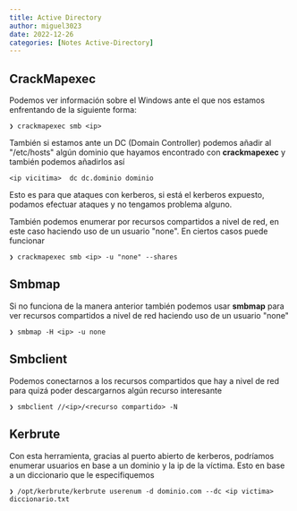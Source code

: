 ```yaml
---
title: Active Directory
author: miguel3023
date: 2022-12-26
categories: [Notes Active-Directory]
---
```

## CrackMapexec

Podemos ver información sobre el Windows ante el que nos estamos enfrentando de la siguiente forma:

```
❯ crackmapexec smb <ip>
```

También si estamos ante un DC (Domain Controller) podemos añadir al "/etc/hosts" algún dominio que hayamos encontrado con **crackmapexec** y también podemos añadirlos así

```
<ip vicitima>  dc dc.dominio dominio
```

Esto es para que ataques con kerberos, si está el kerberos expuesto, podamos efectuar ataques y no tengamos problema alguno.

También podemos enumerar por recursos compartidos a nivel de red, en este caso haciendo uso de un usuario "none". En ciertos casos puede funcionar

```
❯ crackmapexec smb <ip> -u "none" --shares
```

## Smbmap

Si no funciona de la manera anterior también podemos usar **smbmap** para ver recursos compartidos a nivel de red haciendo uso de un usuario "none"

```
❯ smbmap -H <ip> -u none
```

## Smbclient

Podemos conectarnos a los recursos compartidos que hay a nivel de red para quizá poder descargarnos algún recurso interesante 

```
❯ smbclient //<ip>/<recurso compartido> -N
```


## Kerbrute

Con esta herramienta, gracias al puerto abierto de kerberos, podríamos enumerar usuarios en base a un dominio y la ip de la víctima. Esto en base a un diccionario que le especifiquemos 

```
❯ /opt/kerbrute/kerbrute userenum -d dominio.com --dc <ip victima> diccionario.txt
```

